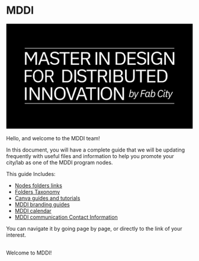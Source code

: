 # MDDI

![](<.gitbook/assets/LOGO MDDI.png>)

Hello, and welcome to the MDDI team!

In this document, you will have a complete guide that we will be updating frequently with useful files and information to help you promote your city/lab as one of the MDDI program nodes.

This guide Includes:

* [Nodes folders links](cities-nodes.md)
* [Folders Taxonomy](folders-taxonomy.md)
* [Canva guides and tutorials](canva/)
* [MDDI branding guides](mddi-branding.md)
* [MDDI calendar](broken-reference)
* [MDDI communication Contact Information](contact-information.md)

You can navigate it by going page by page, or directly to the link of your interest.

\
Welcome to MDDI!
